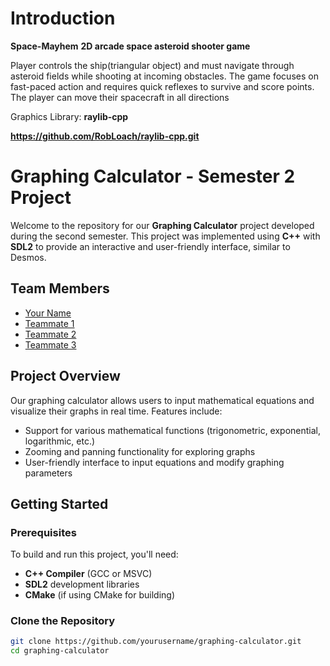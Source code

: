 # Introduction
**Space-Mayhem**
**2D arcade space asteroid shooter game**

Player controls the ship(triangular object) and must navigate through asteroid fields while shooting at incoming obstacles.
The game focuses on fast-paced action and requires quick reflexes to survive and score points.
The player can move their spacecraft in all directions

Graphics Library: **raylib-cpp**

**https://github.com/RobLoach/raylib-cpp.git**

# Graphing Calculator - Semester 2 Project

Welcome to the repository for our **Graphing Calculator** project developed during the second semester. This project was implemented using **C++** with **SDL2** to provide an interactive and user-friendly interface, similar to Desmos.

## Team Members

- [Your Name](https://github.com/yourusername)
- [Teammate 1](https://github.com/teammate1username)
- [Teammate 2](https://github.com/teammate2username)
- [Teammate 3](https://github.com/teammate3username)

## Project Overview

Our graphing calculator allows users to input mathematical equations and visualize their graphs in real time. Features include:
- Support for various mathematical functions (trigonometric, exponential, logarithmic, etc.)
- Zooming and panning functionality for exploring graphs
- User-friendly interface to input equations and modify graphing parameters

## Getting Started

### Prerequisites

To build and run this project, you'll need:

- **C++ Compiler** (GCC or MSVC)
- **SDL2** development libraries
- **CMake** (if using CMake for building)

### Clone the Repository

```bash
git clone https://github.com/yourusername/graphing-calculator.git
cd graphing-calculator
